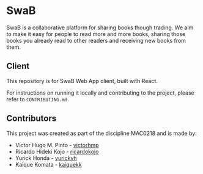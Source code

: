# SwaB

SwaB is a collaborative platform for sharing books though trading.
We aim to make it easy for people to read more and more books, sharing those books you already read to other readers and receiving new books from them.

## Client

This repository is for SwaB Web App client, built with React.

For instructions on running it locally and contributing to the project, please refer to `CONTRIBUTING.md`.

## Contributors

This project was created as part of the discipline MAC0218 and is made by:

- Victor Hugo M. Pinto - [victorhmp](https://github.com/victorhmp)
- Ricardo Hideki Kojo - [ricardokojo](https://github.com/ricardokojo)
- Yurick Honda - [yurickyh](https://github.com/yurickyh)
- Kaique Komata - [kaiquekk](https://github.com/kaiquekk)
